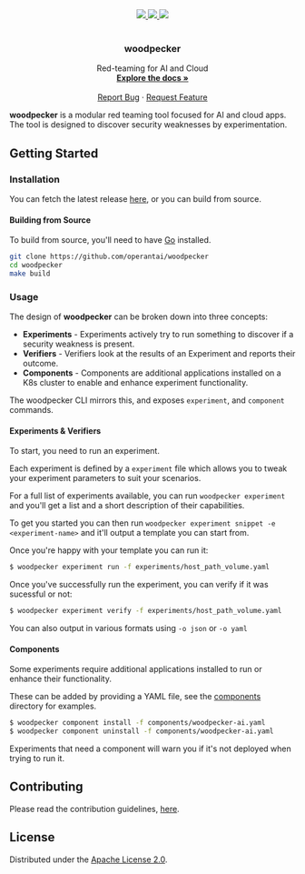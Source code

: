 <div align="center">
  <a href="https://github.com/OperantAI/woodpecker/actions/workflows/build.yml">
    <img src="https://github.com/OperantAI/woodpecker/actions/workflows/build.yml/badge.svg?branch=main">
  </a>
  <a href="https://github.com/operantai/woodpecker/issues">
    <img src="https://img.shields.io/github/issues/operantai/woodpecker">
  </a>
  <a href ="https://github.com/operantai/woodpecker/blob/main/LICENSE">
    <img src="https://img.shields.io/github/license/operantai/woodpecker">
  </a>
</div>
<br />
<div align="center">
  <h3 align="center">woodpecker</h3>
  <p align="center">
    Red-teaming for AI and Cloud
    <br />
    <a href="https://github.com/operantai/woodpecker/blob/main/README.md"><strong>Explore the docs »</strong></a>
    <br />
    <br />
    <a href="https://github.com/operantai/woodpecker/blob/main/CONTRIBUTING.md#reporting-bugs">Report Bug</a>
    ·
    <a href="https://github.com/operantai/woodpecker/blob/main/CONTRIBUTING.md#suggesting-enhancements">Request Feature</a>
  </p>
</div>

**woodpecker** is a modular red teaming tool focused for AI and cloud apps. The tool is designed to discover security weaknesses by experimentation.

## Getting Started

### Installation

You can fetch the latest release [here][latest-release-url], or you can build from source.

#### Building from Source

To build from source, you'll need to have [Go](https://golang.org/) installed.

```sh
git clone https://github.com/operantai/woodpecker
cd woodpecker
make build
```

### Usage

The design of **woodpecker** can be broken down into three concepts:

- **Experiments** - Experiments actively try to run something to discover if a security weakness is present.
- **Verifiers** - Verifiers look at the results of an Experiment and reports their outcome.
- **Components** - Components are additional applications installed on a K8s cluster to enable and enhance experiment functionality.

The woodpecker CLI mirrors this, and exposes `experiment`, and `component` commands.

#### Experiments & Verifiers

To start, you need to run an experiment.

Each experiment is defined by a `experiment` file which allows you to tweak your experiment parameters to suit your scenarios.

For a full list of experiments available, you can run `woodpecker experiment` and you'll get a list and a short description of their capabilities.

To get you started you can then run `woodpecker experiment snippet -e <experiment-name>` and it'll output a template you can start from.

Once you're happy with your template you can run it:

``` sh
$ woodpecker experiment run -f experiments/host_path_volume.yaml
```

Once you've successfully run the experiment, you can verify if it was sucessful or not:

```sh
$ woodpecker experiment verify -f experiments/host_path_volume.yaml
```

You can also output in various formats using `-o json` or `-o yaml`

#### Components

Some experiments require additional applications installed to run or enhance their functionality.

These can be added by providing a YAML file, see the [components][components-dir-url] directory for examples.

```sh
$ woodpecker component install -f components/woodpecker-ai.yaml
$ woodpecker component uninstall -f components/woodpecker-ai.yaml
```

Experiments that need a component will warn you if it's not deployed when trying to run it.

## Contributing

Please read the contribution guidelines, [here][contributing-url].

## License 

Distributed under the [Apache License 2.0][license-url].

[latest-release-url]: https://github.com/operantai/woodpecker/releases/latest
[experiments-dir-url]: https://github.com/operantai/woodpecker/blob/main/experiments
[components-dir-url]: https://github.com/operantai/woodpecker/blob/main/components
[contributing-url]: https://github.com/operantai/woodpecker/blob/main/CONTRIBUTING.md
[license-url]: https://github.com/operantai/woodpecker/blob/main/LICENSE

